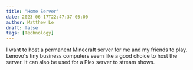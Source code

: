 ```yaml
---
title: "Home Server"
date: 2023-06-17T22:47:37-05:00
author: Matthew Le
draft: false
tags: [Technology]
---
```

I want to host a permanent Minecraft server for me and my friends to play.
Lenovo's tiny business computers seem like a good choice to host the server.
It can also be used for a Plex server to stream shows.

